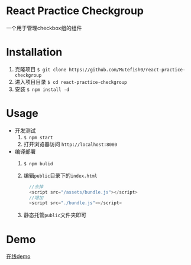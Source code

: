 # React Practice Checkgroup
一个用于管理checkbox组的组件

# Installation
1. 克隆项目 `$ git clone https://github.com/Mutefish0/react-practice-checkgroup`
2. 进入项目目录 `$ cd react-practice-checkgroup`
3. 安装 `$ npm install -d`

# Usage
* 开发测试
    1. `$ npm start`
    2. 打开浏览器访问 `http://localhost:8080`
* 编译部署
    1. `$ npm bulid`
    2. 编辑`public`目录下的`index.html`

        ```js
          //去掉
          <script src="/assets/bundle.js"></script>
          //增加
          <script src="./bundle.js"></script>
        ```
    3. 静态托管`public`文件夹即可

# Demo
[在线demo](http://localhost)

